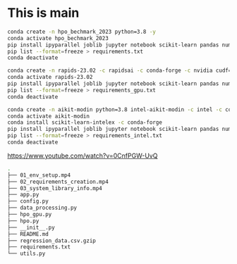 # __This is main__

```bash
conda create -n hpo_bechmark_2023 python=3.8 -y
conda activate hpo_bechmark_2023
pip install ipyparallel joblib jupyter notebook scikit-learn pandas numpy 'ray[all]' "dask[distributed]" watermark joblibspark pyspark tune-sklearn typer loguru
pip list --format=freeze > requirements.txt
conda deactivate
```

```bash
conda create -n rapids-23.02 -c rapidsai -c conda-forge -c nvidia cudf=23.02 cuml=23.02 cugraph=23.02 cuspatial=23.02 cuxfilter=23.02 cusignal=23.02 cucim=23.02 python=3.8 cudatoolkit=11.8
conda activate rapids-23.02
pip install ipyparallel joblib jupyter notebook scikit-learn pandas numpy 'ray[all]' "dask[distributed]" watermark joblibspark pyspark tune-sklearn typer loguru
pip list --format=freeze > requirements_gpu.txt
conda deactivate
```

```bash
conda create -n aikit-modin python=3.8 intel-aikit-modin -c intel -c conda-forge -y
conda activate aikit-modin
conda install scikit-learn-intelex -c conda-forge
pip install ipyparallel joblib jupyter notebook scikit-learn pandas numpy "dask[distributed]" watermark joblibspark pyspark tune-sklearn typer "modin[all]" loguru
pip list --format=freeze > requirements_intel.txt
conda deactivate
```

https://www.youtube.com/watch?v=0CnfPGW-UvQ


```bash
.
├── 01_env_setup.mp4
├── 02_requirements_creation.mp4
├── 03_system_library_info.mp4
├── app.py
├── config.py
├── data_processing.py
├── hpo_gpu.py
├── hpo.py
├── __init__.py
├── README.md
├── regression_data.csv.gzip
├── requirements.txt
└── utils.py
```
<!-- https://thenewstack.io/intel-oneapis-unified-programming-model-for-python-machine-learning/ -->
<!-- https://www.intel.com/content/www/us/en/developer/tools/oneapi/distribution-of-modin.html?utm_source=thenewstack&utm_medium=website&utm_content=inline-mention&utm_campaign=platform#gs.r2c4tc -->
